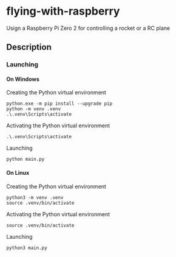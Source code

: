 # flying-with-raspberry
Usign a Raspberry Pi Zero 2 for controlling a rocket or a RC plane

## Description
### Launching
#### On Windows

Creating the Python virtual environment

```
python.exe -m pip install --upgrade pip
python -m venv .venv
.\.venv\Scripts\activate
```

Activating the Python virtual environment

```
.\.venv\Scripts\activate
```

Launching

```
python main.py
```

#### On Linux

Creating the Python virtual environment

```
python3 -m venv .venv
source .venv/bin/activate
```

Activating the Python virtual environment

```
source .venv/bin/activate
```

Launching

```
python3 main.py
```
